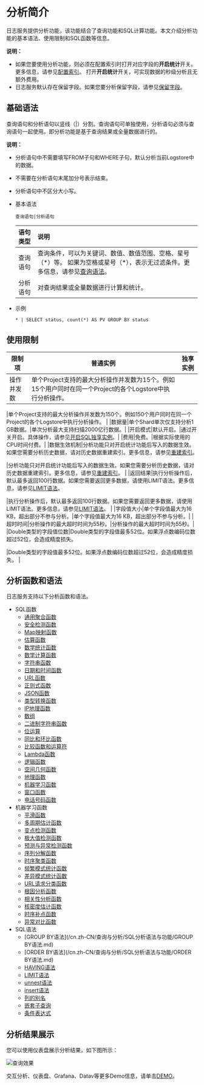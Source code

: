 # 分析简介

日志服务提供分析功能，该功能结合了查询功能和SQL计算功能。本文介绍分析功能的基本语法、使用限制和SQL函数等信息。

**说明：**

-   如果您要使用分析功能，则必须在配置索引时打开对应字段的**开启统计**开关。更多信息，请参见[配置索引](/cn.zh-CN/查询与分析/配置索引.md)。 打开**开启统计**开关，可实现数据的秒级分析且无额外费用。
-   日志服务默认存在保留字段。如果您要分析保留字段，请参见[保留字段](/cn.zh-CN/产品简介/使用限制/保留字段.md)。

## 基础语法

查询语句和分析语句以竖线（\|）分割。查询语句可单独使用，分析语句必须与查询语句一起使用。即分析功能是基于查询结果或全量数据进行的。

**说明：**

-   分析语句中不需要填写FROM子句和WHERE子句，默认分析当前Logstore中的数据。
-   不需要在分析语句末尾加分号表示结束。
-   分析语句中不区分大小写。

-   基本语法

    ```
    查询语句|分析语句
    ```

    |语句类型|说明|
    |:---|:-|
    |查询语句|查询条件，可以为关键词、数值、数值范围、空格、星号（\*）等。 如果为空格或星号（\*），表示无过滤条件。更多信息，请参见[查询语法](/cn.zh-CN/查询与分析/查询语法与功能/查询语法.md)。 |
    |分析语句|对查询结果或全量数据进行计算和统计。|

-   示例

    ```
    * | SELECT status, count(*) AS PV GROUP BY status
    ```


## 使用限制

|限制项|普通实例|独享实例|
|---|----|----|
|操作并发数|单个Project支持的最大分析操作并发数为15个。例如15个用户同时在同一个Project的各个Logstore中执行分析操作。

|单个Project支持的最大分析操作并发数为150个。例如150个用户同时在同一个Project的各个Logstore中执行分析操作。 |
|数据量|单个Shard单次仅支持分析1 GB数据。|单次分析最大支持扫描2000亿行数据。|
|开启模式|默认开启。|通过开关开启。具体操作，请参见[开启SQL独享实例](/cn.zh-CN/查询与分析/开启SQL独享实例.md)。|
|费用|免费。|根据实际使用的CPU时间付费。|
|数据生效机制|分析功能只对开启统计功能后写入的数据生效。如果您需要分析历史数据，请对历史数据重建索引。更多信息，请参见[重建索引](/cn.zh-CN/查询与分析/查询语法与功能/重建索引.md)。

|分析功能只对开启统计功能后写入的数据生效。如果您需要分析历史数据，请对历史数据重建索引。更多信息，请参见[重建索引](/cn.zh-CN/查询与分析/查询语法与功能/重建索引.md)。 |
|返回结果|执行分析操作后，默认最多返回100行数据。如果您需要返回更多数据，请使用LIMIT语法。更多信息，请参见[LIMIT语法](/cn.zh-CN/查询与分析/SQL分析语法与功能/LIMIT语法.md)。

|执行分析操作后，默认最多返回100行数据。如果您需要返回更多数据，请使用LIMIT语法。更多信息，请参见[LIMIT语法](/cn.zh-CN/查询与分析/SQL分析语法与功能/LIMIT语法.md)。 |
|字段值大小|单个字段值最大为16 KB，超出部分不参与分析。|单个字段值最大为16 KB，超出部分不参与分析。|
|超时时间|分析操作的最大超时时间为55秒。|分析操作的最大超时时间为55秒。|
|Double类型的字段值位数|Double类型的字段值最多52位。如果浮点数编码位数超过52位，会造成精度损失。

|Double类型的字段值最多52位。如果浮点数编码位数超过52位，会造成精度损失。 |

## 分析函数和语法

日志服务支持以下分析函数和语法。

-   SQL函数
    -   [通用聚合函数](/cn.zh-CN/查询与分析/SQL分析语法与功能/通用聚合函数.md)
    -   [安全检测函数](/cn.zh-CN/查询与分析/SQL分析语法与功能/安全检测函数.md)
    -   [Map映射函数](/cn.zh-CN/查询与分析/SQL分析语法与功能/Map映射函数.md)
    -   [估算函数](/cn.zh-CN/查询与分析/SQL分析语法与功能/估算函数.md)
    -   [数学统计函数](/cn.zh-CN/查询与分析/SQL分析语法与功能/数学统计函数.md)
    -   [数学计算函数](/cn.zh-CN/查询与分析/SQL分析语法与功能/数学计算函数.md)
    -   [字符串函数](/cn.zh-CN/查询与分析/SQL分析语法与功能/字符串函数.md)
    -   [日期和时间函数](/cn.zh-CN/查询与分析/SQL分析语法与功能/日期和时间函数.md)
    -   [URL函数](/cn.zh-CN/查询与分析/SQL分析语法与功能/URL函数.md)
    -   [正则式函数](/cn.zh-CN/查询与分析/SQL分析语法与功能/正则式函数.md)
    -   [JSON函数](/cn.zh-CN/查询与分析/SQL分析语法与功能/JSON函数.md)
    -   [类型转换函数](/cn.zh-CN/查询与分析/SQL分析语法与功能/类型转换函数.md)
    -   [IP地理函数](/cn.zh-CN/查询与分析/SQL分析语法与功能/IP地理函数.md)
    -   [数组](/cn.zh-CN/查询与分析/SQL分析语法与功能/数组.md)
    -   [二进制字符串函数](/cn.zh-CN/查询与分析/SQL分析语法与功能/二进制字符串函数.md)
    -   [位运算](/cn.zh-CN/查询与分析/SQL分析语法与功能/位运算.md)
    -   [同比和环比函数](/cn.zh-CN/查询与分析/SQL分析语法与功能/同比和环比函数.md)
    -   [比较函数和运算符](/cn.zh-CN/查询与分析/SQL分析语法与功能/比较函数和运算符.md)
    -   [Lambda函数](/cn.zh-CN/查询与分析/SQL分析语法与功能/Lambda函数.md)
    -   [逻辑函数](/cn.zh-CN/查询与分析/SQL分析语法与功能/逻辑函数.md)
    -   [空间几何函数](/cn.zh-CN/查询与分析/SQL分析语法与功能/空间几何函数.md)
    -   [地理函数](/cn.zh-CN/查询与分析/SQL分析语法与功能/地理函数.md)
    -   [机器学习函数](/cn.zh-CN/查询与分析/机器学习语法与函数/概述.md)
    -   [窗口函数](/cn.zh-CN/查询与分析/SQL分析语法与功能/窗口函数.md)
    -   [电话号码函数](/cn.zh-CN/查询与分析/SQL分析语法与功能/电话号码函数.md)
-   机器学习函数
    -   [平滑函数](/cn.zh-CN/查询与分析/机器学习语法与函数/平滑函数.md)
    -   [多周期估计函数](/cn.zh-CN/查询与分析/机器学习语法与函数/多周期估计函数.md)
    -   [变点检测函数](/cn.zh-CN/查询与分析/机器学习语法与函数/变点检测函数.md)
    -   [极大值检测函数](/cn.zh-CN/查询与分析/机器学习语法与函数/极大值检测函数.md)
    -   [预测与异常检测函数](/cn.zh-CN/查询与分析/机器学习语法与函数/预测与异常检测函数.md)
    -   [序列分解函数](/cn.zh-CN/查询与分析/机器学习语法与函数/序列分解函数.md)
    -   [时序聚类函数](/cn.zh-CN/查询与分析/机器学习语法与函数/时序聚类函数.md)
    -   [频繁模式统计函数](/cn.zh-CN/查询与分析/机器学习语法与函数/频繁模式统计函数.md)
    -   [差异模式统计函数](/cn.zh-CN/查询与分析/机器学习语法与函数/差异模式统计函数.md)
    -   [URL请求分类函数](/cn.zh-CN/查询与分析/机器学习语法与函数/URL请求分类函数.md)
    -   [根因分析函数](/cn.zh-CN/查询与分析/机器学习语法与函数/根因分析函数.md)
    -   [相关性分析函数](/cn.zh-CN/查询与分析/机器学习语法与函数/相关性分析函数.md)
    -   [核密度估计函数](/cn.zh-CN/查询与分析/机器学习语法与函数/核密度估计函数.md)
    -   [时序补点函数](/cn.zh-CN/查询与分析/机器学习语法与函数/时序补点函数.md)
    -   [异常对比函数](/cn.zh-CN/查询与分析/机器学习语法与函数/异常对比函数.md)
-   SQL语法
    -   [GROUP BY语法](/cn.zh-CN/查询与分析/SQL分析语法与功能/GROUP BY语法.md)
    -   [ORDER BY语法](/cn.zh-CN/查询与分析/SQL分析语法与功能/ORDER BY语法.md)
    -   [HAVING语法](/cn.zh-CN/查询与分析/SQL分析语法与功能/HAVING语法.md)
    -   [LIMIT语法](/cn.zh-CN/查询与分析/SQL分析语法与功能/LIMIT语法.md)
    -   [unnest语法](/cn.zh-CN/查询与分析/SQL分析语法与功能/unnest语法.md)
    -   [insert语法](/cn.zh-CN/查询与分析/SQL分析语法与功能/insert语法.md)
    -   [列的别名](/cn.zh-CN/查询与分析/SQL分析语法与功能/列的别名.md)
    -   [嵌套子查询](/cn.zh-CN/查询与分析/SQL分析语法与功能/嵌套子查询.md)
    -   [条件表达式](/cn.zh-CN/查询与分析/SQL分析语法与功能/条件表达式.md)

## 分析结果展示

您可以使用仪表盘展示分析结果，如下图所示：

![查询效果](https://static-aliyun-doc.oss-accelerate.aliyuncs.com/assets/img/zh-CN/4764152161/p7348.png)

交互分析、仪表盘、Grafana、Datav等更多Demo信息，请单击[DEMO](http://logdemo.oss-cn-beijing.aliyuncs.com/)。

